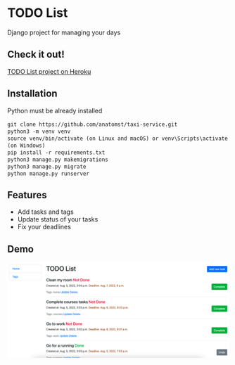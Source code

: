 # TODO List

Django project for managing your days

## Check it out!

[TODO List project on Heroku]()

## Installation

Python must be already installed

```shell
git clone https://github.com/anatomst/taxi-service.git
python3 -m venv venv
source venv/bin/activate (on Linux and macOS) or venv\Scripts\activate (on Windows)
pip install -r requirements.txt
python3 manage.py makemigrations
python3 manage.py migrate
python manage.py runserver
```

## Features

* Add tasks and tags
* Update status of your tasks
* Fix your deadlines


## Demo

![Website Interface](demo.png)

